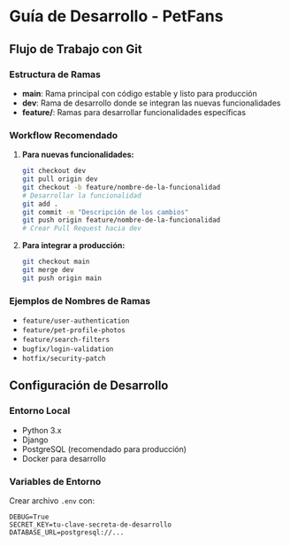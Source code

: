 # Guía de Desarrollo - PetFans

## Flujo de Trabajo con Git

### Estructura de Ramas

- **main**: Rama principal con código estable y listo para producción
- **dev**: Rama de desarrollo donde se integran las nuevas funcionalidades
- **feature/**: Ramas para desarrollar funcionalidades específicas

### Workflow Recomendado

1. **Para nuevas funcionalidades:**
   ```bash
   git checkout dev
   git pull origin dev
   git checkout -b feature/nombre-de-la-funcionalidad
   # Desarrollar la funcionalidad
   git add .
   git commit -m "Descripción de los cambios"
   git push origin feature/nombre-de-la-funcionalidad
   # Crear Pull Request hacia dev
   ```

2. **Para integrar a producción:**
   ```bash
   git checkout main
   git merge dev
   git push origin main
   ```

### Ejemplos de Nombres de Ramas

- `feature/user-authentication`
- `feature/pet-profile-photos`
- `feature/search-filters`
- `bugfix/login-validation`
- `hotfix/security-patch`

## Configuración de Desarrollo

### Entorno Local
- Python 3.x
- Django
- PostgreSQL (recomendado para producción)
- Docker para desarrollo

### Variables de Entorno
Crear archivo `.env` con:
```
DEBUG=True
SECRET_KEY=tu-clave-secreta-de-desarrollo
DATABASE_URL=postgresql://...
```
